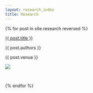 ```yaml
---
layout: research_index
title: Research
---
```

{% for post in site.research reversed %}

<div>
  <span>
  <p><a href="{{ post.url }}">{{ post.title }}</a></p> 
  <p>{{ post.authors }}</p>
  <p>{{ post.venue }}</p>
  </span>
  <a href="{{ post.url }}"><img src="{{post.thumbnail}}"></a>
</div>
  <p><br/></p>

{% endfor %}
